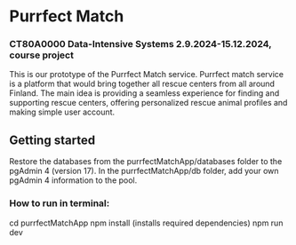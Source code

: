 # Purrfect Match  
### CT80A0000 Data-Intensive Systems 2.9.2024-15.12.2024, course project  
This is our prototype of the Purrfect Match service. Purrfect match service is a platform that would bring together all rescue centers from all around Finland. The main idea is providing a seamless experience for finding and supporting rescue centers, offering personalized rescue animal profiles and making simple user account.


## Getting started  
Restore the databases from the purrfectMatchApp/databases folder to the pgAdmin 4 (version 17).
In the purrfectMatchApp/db folder, add your own pgAdmin 4 information to the pool.  

### How to run in terminal:
cd purrfectMatchApp
npm install (installs required dependencies)
npm run dev
